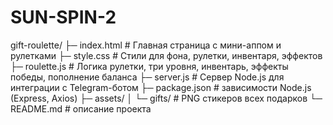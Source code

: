 # SUN-SPIN-2
gift-roulette/
├─ index.html           # Главная страница с мини-аппом и рулетками
├─ style.css            # Стили для фона, рулетки, инвентаря, эффектов
├─ roulette.js          # Логика рулетки, три уровня, инвентарь, эффекты победы, пополнение баланса
├─ server.js            # Сервер Node.js для интеграции с Telegram-ботом
├─ package.json         # зависимости Node.js (Express, Axios)
├─ assets/
│   └─ gifts/           # PNG стикеров всех подарков
└─ README.md            # описание проекта
